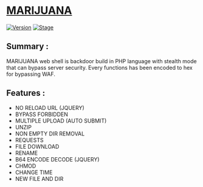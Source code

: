 # [MARIJUANA](https://github.com/0x5a455553/MARIJUANA)
[![Version](https://img.shields.io/badge/Version-0.1-brightgreen.svg?maxAge=259200)]()
[![Stage](https://img.shields.io/badge/Release-Beta-green.svg)]()

## Summary :
MARIJUANA web shell is backdoor build in PHP language with stealth mode that can bypass server security. Every functions has been encoded to hex for bypassing WAF.

## Features :
- NO RELOAD URL (JQUERY)
- BYPASS FORBIDDEN
- MULTIPLE UPLOAD (AUTO SUBMIT)
- UNZIP
- NON EMPTY DIR REMOVAL
- REQUESTS
- FILE DOWNLOAD
- RENAME
- B64 ENCODE DECODE (JQUERY)
- CHMOD
- CHANGE TIME
- NEW FILE AND DIR
